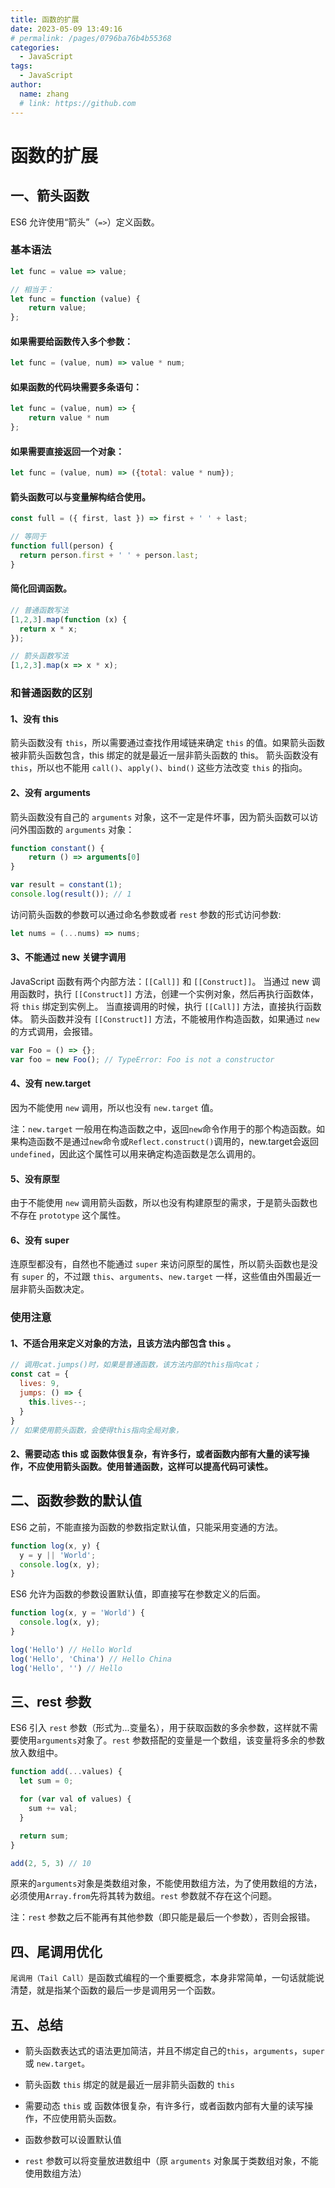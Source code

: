 ```yaml
---
title: 函数的扩展
date: 2023-05-09 13:49:16
# permalink: /pages/0796ba76b4b55368
categories:
  - JavaScript
tags:
  - JavaScript
author:
  name: zhang
  # link: https://github.com
---
```


> 

# 函数的扩展

## 一、箭头函数
ES6 允许使用“箭头”（`=>`）定义函数。

### 基本语法
```js
let func = value => value;

// 相当于：
let func = function (value) {
    return value;
};

```
#### 如果需要给函数传入多个参数：
```js
let func = (value, num) => value * num;
```
#### 如果函数的代码块需要多条语句：
```js
let func = (value, num) => {
    return value * num
};
```
#### 如果需要直接返回一个对象：
```js
let func = (value, num) => ({total: value * num});
```
#### 箭头函数可以与变量解构结合使用。
```js
const full = ({ first, last }) => first + ' ' + last;

// 等同于
function full(person) {
  return person.first + ' ' + person.last;
}
```

#### 简化回调函数。
```js
// 普通函数写法
[1,2,3].map(function (x) {
  return x * x;
});

// 箭头函数写法
[1,2,3].map(x => x * x);
```












### 和普通函数的区别

#### 1、没有 this
箭头函数没有 `this`，所以需要通过查找作用域链来确定 `this` 的值。如果箭头函数被非箭头函数包含，this 绑定的就是最近一层非箭头函数的 this。
箭头函数没有 `this`，所以也不能用 `call()`、`apply()`、`bind()` 这些方法改变 `this` 的指向。

#### 2、没有 arguments
箭头函数没有自己的 `arguments` 对象，这不一定是件坏事，因为箭头函数可以访问外围函数的 `arguments` 对象：
```js
function constant() {
    return () => arguments[0]
}

var result = constant(1);
console.log(result()); // 1
```
访问箭头函数的参数可以通过命名参数或者 `rest` 参数的形式访问参数:
```js
let nums = (...nums) => nums;
```

#### 3、不能通过 new 关键字调用
JavaScript 函数有两个内部方法：`[[Call]]` 和 `[[Construct]]`。
当通过 new 调用函数时，执行 `[[Construct]]` 方法，创建一个实例对象，然后再执行函数体，将 `this` 绑定到实例上。
当直接调用的时候，执行 `[[Call]]` 方法，直接执行函数体。
箭头函数并没有 `[[Construct]]` 方法，不能被用作构造函数，如果通过 `new` 的方式调用，会报错。
```js
var Foo = () => {};
var foo = new Foo(); // TypeError: Foo is not a constructor
```

#### 4、没有 new.target
因为不能使用 `new` 调用，所以也没有 `new.target` 值。

注：`new.target` 一般用在构造函数之中，返回`new`命令作用于的那个构造函数。如果构造函数不是通过`new`命令或`Reflect.construct()`调用的，new.target会返回`undefined`，因此这个属性可以用来确定构造函数是怎么调用的。

#### 5、没有原型
由于不能使用 `new` 调用箭头函数，所以也没有构建原型的需求，于是箭头函数也不存在 `prototype` 这个属性。

#### 6、没有 super
连原型都没有，自然也不能通过 `super` 来访问原型的属性，所以箭头函数也是没有 `super` 的，不过跟 `this`、`arguments`、`new.target` 一样，这些值由外围最近一层非箭头函数决定。

### 使用注意
#### 1、不适合用来定义对象的方法，且该方法内部包含 this 。
```js
// 调用cat.jumps()时，如果是普通函数，该方法内部的this指向cat；
const cat = {
  lives: 9,
  jumps: () => {
    this.lives--;
  }
}
// 如果使用箭头函数，会使得this指向全局对象，
```

#### 2、需要动态 this 或 函数体很复杂，有许多行，或者函数内部有大量的读写操作，不应使用箭头函数。使用普通函数，这样可以提高代码可读性。


## 二、函数参数的默认值

ES6 之前，不能直接为函数的参数指定默认值，只能采用变通的方法。
```js
function log(x, y) {
  y = y || 'World';
  console.log(x, y);
}
```

ES6 允许为函数的参数设置默认值，即直接写在参数定义的后面。

```js
function log(x, y = 'World') {
  console.log(x, y);
}

log('Hello') // Hello World
log('Hello', 'China') // Hello China
log('Hello', '') // Hello
```

## 三、rest 参数
ES6 引入 `rest` 参数（形式为...变量名），用于获取函数的多余参数，这样就不需要使用`arguments`对象了。`rest` 参数搭配的变量是一个数组，该变量将多余的参数放入数组中。
```js
function add(...values) {
  let sum = 0;

  for (var val of values) {
    sum += val;
  }

  return sum;
}

add(2, 5, 3) // 10
```
原来的`arguments`对象是类数组对象，不能使用数组方法，为了使用数组的方法，必须使用`Array.from`先将其转为数组。`rest` 参数就不存在这个问题。

注：`rest` 参数之后不能再有其他参数（即只能是最后一个参数），否则会报错。

## 四、尾调用优化

`尾调用（Tail Call）`是函数式编程的一个重要概念，本身非常简单，一句话就能说清楚，就是指某个函数的最后一步是调用另一个函数。

## 五、总结

* 箭头函数表达式的语法更加简洁，并且不绑定自己的`this`，`arguments`，`super`或 `new.target`。

* 箭头函数 `this` 绑定的就是最近一层非箭头函数的 `this`

* 需要动态 `this` 或 函数体很复杂，有许多行，或者函数内部有大量的读写操作，不应使用箭头函数。

* 函数参数可以设置默认值

* `rest` 参数可以将变量放进数组中（原 `arguments` 对象属于类数组对象，不能使用数组方法）

